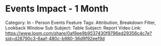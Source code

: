 # Events Impact - 1 Month

Category: In - Person Events
Feature Tags: Attribution, Breakdown Filter, Lookback Window
Sub Subject: Table
Subject: Report
Video Link: https://www.loom.com/share/0af8ee9b9537430f9796ed29356c4c7e?sid=d28790c3-6aaf-480c-b980-36d9f92eef9d